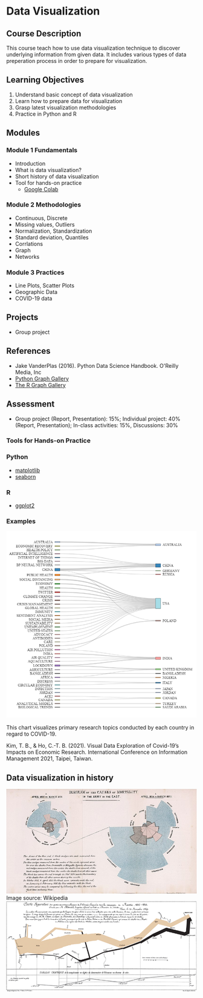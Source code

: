 # Data Visualization

## Course Description

This course teach how to use data visualization technique to discover underlying information from given data. It includes various types of data preperation process in order to prepare for visualization.

## Learning Objectives

1. Understand basic concept of data visualization
2. Learn how to prepare data for visualization
3. Grasp latest visualization methodologies 
4. Practice in Python and R

## Modules 

### Module 1 Fundamentals

  - Introduction
  - What is data visualization?
  - Short history of data visualization
  - Tool for hands-on practice
    - [Google Colab](https://colab.research.google.com/)

### Module 2 Methodologies

  - Continuous, Discrete
  - Missing values, Outliers
  - Normalization, Standardization
  - Standard deviation, Quantiles
  - Corrlations
  - Graph
  - Networks

### Module 3 Practices
  
  - Line Plots, Scatter Plots
  - Geographic Data
  - COVID-19 data

## Projects

- Group project

## References

- Jake VanderPlas (2016). Python Data Science Handbook. O'Reilly Media, Inc
- [Python Graph Gallery](https://www.python-graph-gallery.com/)
- [The R Graph Gallery](https://r-graph-gallery.com/index.html)

## Assessment

- Group project (Report, Presentation): 15%; Individual project: 40% (Report, Presentation); In-class activities: 15%, Discussions: 30%

### Tools for Hands-on Practice

### Python

- [matplotlib](https://matplotlib.org/)
- [seaborn](https://seaborn.pydata.org/)

### R

- [ggplot2](https://ggplot2.tidyverse.org/)

### Examples

![keyword](/img/keyword-country.png)

This chart visualizes primary research topics conducted by each country in regard to COVID-19.

Kim, T. B., & Ho, C.-T. B. (2021). Visual Data Exploration of Covid-19’s Impacts on Economic Research. International Conference on Information Management 2021, Taipei, Taiwan.

## Data visualization in history

![Nightingale](/img/Nightingale-mortality.jpg)
Image source: Wikipedia
![Minard](/img/Minard.png)